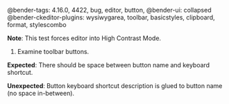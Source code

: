 @bender-tags: 4.16.0, 4422, bug, editor, button,
@bender-ui: collapsed
@bender-ckeditor-plugins: wysiwygarea, toolbar, basicstyles, clipboard, format, stylescombo

**Note**: This test forces editor into High Contrast Mode.

1. Examine toolbar buttons.

**Expected**: There should be space between button name and keyboard shortcut.

**Unexpected**: Button keyboard shortcut description is glued to button name (no space in-between).
